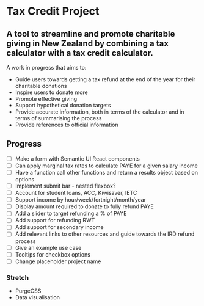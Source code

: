# Tax Credit Project

## A tool to streamline and promote charitable giving in New Zealand by combining a tax calculator with a tax credit calculator.

A work in progress that aims to: 

* Guide users towards getting a tax refund at the end of the year for their charitable donations
* Inspire users to donate more
* Promote effective giving
* Support hypothetical donation targets
* Provide accurate information, both in terms of the calculator and in terms of summarising the process
* Provide references to official information

## Progress

- [ ] Make a form with Semantic UI React components
- [ ] Can apply marginal tax rates to calculate PAYE for a given salary income
- [ ] Have a function call other functions and return a results object based on options
- [ ] Implement submit bar - nested flexbox?
- [ ] Account for student loans, ACC, Kiwisaver, IETC
- [ ] Support income by hour/week/fortnight/month/year
- [ ] Display amount required to donate to fully refund PAYE
- [ ] Add a slider to target refunding a % of PAYE
- [ ] Add support for refunding RWT
- [ ] Add support for secondary income
- [ ] Add relevant links to other resources and guide towards the IRD refund process
- [ ] Give an example use case
- [ ] Tooltips for checkbox options
- [ ] Change placeholder project name

### Stretch

- PurgeCSS
- Data visualisation
